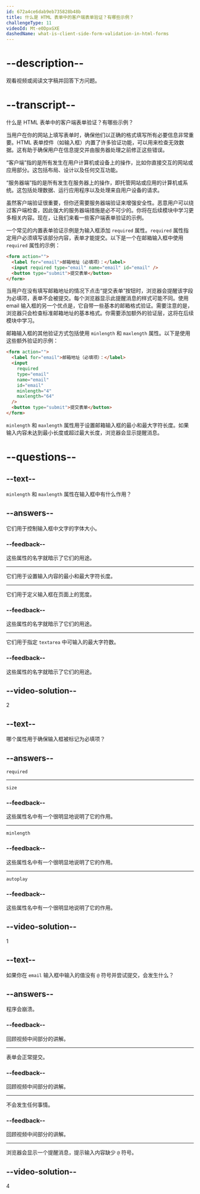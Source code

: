 ```yaml
---
id: 672a4ce6dab9eb735828b48b
title: 什么是 HTML 表单中的客户端表单验证？有哪些示例？
challengeType: 11
videoId: Mt-e0DpxGXE
dashedName: what-is-client-side-form-validation-in-html-forms
---
```


# --description--

观看视频或阅读文字稿并回答下方问题。

# --transcript--

什么是 HTML 表单中的客户端表单验证？有哪些示例？

当用户在你的网站上填写表单时，确保他们以正确的格式填写所有必要信息非常重要。HTML 表单控件（如输入框）内置了许多验证功能，可以用来检查无效数据。这有助于确保用户在信息提交并由服务器处理之前修正这些错误。

“客户端”指的是所有发生在用户计算机或设备上的操作，比如你直接交互的网站或应用部分。这包括布局、设计以及任何交互功能。

“服务器端”指的是所有发生在服务器上的操作，即托管网站或应用的计算机或系统。这包括处理数据、运行应用程序以及处理来自用户设备的请求。

虽然客户端验证很重要，但你还需要服务器端验证来增强安全性。恶意用户可以绕过客户端检查，因此强大的服务器端措施是必不可少的。你将在后续模块中学习更多相关内容。现在，让我们来看一些客户端表单验证的示例。

一个常见的内置表单验证示例是为输入框添加 `required` 属性。`required` 属性指定用户必须填写该部分内容，表单才能提交。以下是一个在邮箱输入框中使用 `required` 属性的示例：

```html
<form action="">
  <label for="email">邮箱地址（必填项）：</label>
  <input required type="email" name="email" id="email" />
  <button type="submit">提交表单</button>
</form>
```

当用户在没有填写邮箱地址的情况下点击“提交表单”按钮时，浏览器会提醒该字段为必填项，表单不会被提交。每个浏览器显示此提醒消息的样式可能不同。使用 email 输入框的另一个优点是，它自带一些基本的邮箱格式验证。需要注意的是，浏览器只会检查标准邮箱地址的基本格式。你需要添加额外的验证层，这将在后续模块中学习。

邮箱输入框的其他验证方式包括使用 `minlength` 和 `maxlength` 属性。以下是使用这些额外验证的示例：

```html
<form action="">
  <label for="email">邮箱地址（必填项）：</label>
  <input
    required
    type="email"
    name="email"
    id="email"
    minlength="4"
    maxlength="64"
  />
  <button type="submit">提交表单</button>
</form>
```

`minlength` 和 `maxlength` 属性用于设置邮箱输入框的最小和最大字符长度。如果输入内容未达到最小长度或超过最大长度，浏览器会显示提醒消息。

# --questions--

## --text--

`minlength` 和 `maxlength` 属性在输入框中有什么作用？

## --answers--

它们用于控制输入框中文字的字体大小。

### --feedback--

这些属性的名字就暗示了它们的用途。

---

它们用于设置输入内容的最小和最大字符长度。

---

它们用于定义输入框在页面上的宽度。

### --feedback--

这些属性的名字就暗示了它们的用途。

---

它们用于指定 `textarea` 中可输入的最大字符数。

### --feedback--

这些属性的名字就暗示了它们的用途。

## --video-solution--

2

## --text--

哪个属性用于确保输入框被标记为必填项？

## --answers--

`required`

---

`size`

### --feedback--

这些属性名中有一个很明显地说明了它的作用。

---

`minlength`

### --feedback--

这些属性名中有一个很明显地说明了它的作用。

---

`autoplay`

### --feedback--

这些属性名中有一个很明显地说明了它的作用。

## --video-solution--

1

## --text--

如果你在 `email` 输入框中输入的值没有 `@` 符号并尝试提交，会发生什么？

## --answers--

程序会崩溃。

### --feedback--

回顾视频中间部分的讲解。

---

表单会正常提交。

### --feedback--

回顾视频中间部分的讲解。

---

不会发生任何事情。

### --feedback--

回顾视频中间部分的讲解。

---

浏览器会显示一个提醒消息，提示输入内容缺少 `@` 符号。

## --video-solution--

4


